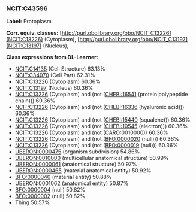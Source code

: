 
### [NCIT:C43596](http://purl.obolibrary.org/obo/NCIT_C43596)
**Label:** Protoplasm

**Corr. equiv. classes:** [http://purl.obolibrary.org/obo/NCIT_C13226](NCIT:C13226) (Cytoplasm), [http://purl.obolibrary.org/obo/NCIT_C13197](NCIT:C13197) (Nucleus), 

**Class expressions from DL-Learner:**

- [NCIT:C14135](http://purl.obolibrary.org/obo/NCIT_C14135) (Cell Structure) 63.13%
- [NCIT:C34070](http://purl.obolibrary.org/obo/NCIT_C34070) (Cell Part) 62.31%
- [NCIT:C13226](http://purl.obolibrary.org/obo/NCIT_C13226) (Cytoplasm) 60.36%
- [NCIT:C13197](http://purl.obolibrary.org/obo/NCIT_C13197) (Nucleus) 60.36%
- [NCIT:C13226](http://purl.obolibrary.org/obo/NCIT_C13226) (Cytoplasm) and (not ([CHEBI:16541](http://purl.obolibrary.org/obo/CHEBI_16541) (protein polypeptide chain))) 60.36%
- [NCIT:C13226](http://purl.obolibrary.org/obo/NCIT_C13226) (Cytoplasm) and (not ([CHEBI:16336](http://purl.obolibrary.org/obo/CHEBI_16336) (hyaluronic acid))) 60.36%
- [NCIT:C13226](http://purl.obolibrary.org/obo/NCIT_C13226) (Cytoplasm) and (not ([CHEBI:15440](http://purl.obolibrary.org/obo/CHEBI_15440) (squalene))) 60.36%
- [NCIT:C13226](http://purl.obolibrary.org/obo/NCIT_C13226) (Cytoplasm) and (not ([CHEBI:10545](http://purl.obolibrary.org/obo/CHEBI_10545) (electron))) 60.36%
- [NCIT:C13226](http://purl.obolibrary.org/obo/NCIT_C13226) (Cytoplasm) and (not (CARO:0010000)) 60.36%
- [NCIT:C13226](http://purl.obolibrary.org/obo/NCIT_C13226) (Cytoplasm) and (not ([BFO:0000020](http://purl.obolibrary.org/obo/BFO_0000020) (null))) 60.36%
- [NCIT:C13226](http://purl.obolibrary.org/obo/NCIT_C13226) (Cytoplasm) and (not ([BFO:0000019](http://purl.obolibrary.org/obo/BFO_0000019) (null))) 60.36%
- [UBERON:0000475](http://purl.obolibrary.org/obo/UBERON_0000475) (organism subdivision) 54.86%
- [UBERON:0010000](http://purl.obolibrary.org/obo/UBERON_0010000) (multicellular anatomical structure) 50.99%
- [UBERON:0000061](http://purl.obolibrary.org/obo/UBERON_0000061) (anatomical structure) 50.97%
- [UBERON:0000465](http://purl.obolibrary.org/obo/UBERON_0000465) (material anatomical entity) 50.92%
- [BFO:0000040](http://purl.obolibrary.org/obo/BFO_0000040) (material entity) 50.88%
- [UBERON:0001062](http://purl.obolibrary.org/obo/UBERON_0001062) (anatomical entity) 50.87%
- [BFO:0000004](http://purl.obolibrary.org/obo/BFO_0000004) (null) 50.82%
- [BFO:0000002](http://purl.obolibrary.org/obo/BFO_0000002) (null) 50.82%
- Thing 50.57%


